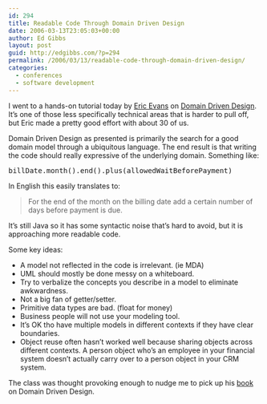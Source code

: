 ```yaml
---
id: 294
title: Readable Code Through Domain Driven Design
date: 2006-03-13T23:05:03+00:00
author: Ed Gibbs
layout: post
guid: http://edgibbs.com/?p=294
permalink: /2006/03/13/readable-code-through-domain-driven-design/
categories:
  - conferences
  - software development
---
```

I went to a hands-on tutorial today by [Eric Evans](http://domainlanguage.com/about/ericevans.html) on [Domain Driven Design](http://domaindrivendesign.org/index.html). It&#8217;s one of those less specifically technical areas that is harder to pull off, but Eric made a pretty good effort with about 30 of us. 

Domain Driven Design as presented is primarily the search for a good domain model through a ubiquitous language. The end result is that writing the code should really expressive of the underlying domain. Something like:

<pre>billDate.month().end().plus(allowedWaitBeforePayment)</pre>

In English this easily translates to:

> For the end of the month on the billing date add a certain number of days before payment is due.

It&#8217;s still Java so it has some syntactic noise that&#8217;s hard to avoid, but it is approaching more readable code.

Some key ideas:

  * A model not reflected in the code is irrelevant. (ie MDA)
  * UML should mostly be done messy on a whiteboard.
  * Try to verbalize the concepts you describe in a model to eliminate awkwardness.
  * Not a big fan of getter/setter.
  * Primitive data types are bad. (float for money)
  * Business people will not use your modeling tool.
  * It&#8217;s OK tho have multiple models in different contexts if they have clear boundaries.
  * Object reuse often hasn&#8217;t worked well because sharing objects across different contexts. A person object who&#8217;s an employee in your financial system doesn&#8217;t actually carry over to a person object in your CRM system.

The class was thought provoking enough to nudge me to pick up his [book](http://domaindrivendesign.org/book/index.html) on Domain Driven Design.